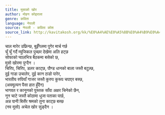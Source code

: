 ```yaml
---
title: मूसाको खोर
author: मोहन कोइराला
genre: कविता
language: नेपाली
source: नेपाली - कविता कोश
source_link: http://kavitakosh.org/kk/%E0%A4%AE%E0%A5%8B%E0%A4%B9%E0%A4%A8_%E0%A4%95%E0%A5%8B%E0%A4%87%E0%A4%B0%E0%A4%BE%E0%A4%B2%E0%A4%BE
---
```


चाल मारेर उफ्रिन्छ, बुईँगलमा पुगेर मार्च गर्छ  
चुँ चुँ गर्दै म्युजिकल पुच्छर देखेमा अलि हट्छ  
सोफाको प्वालभित्र बैठकमा बसेको छ,  
मुसो खोरमा पुग्दैन ।  
चिरिप, चिरिप, डलर काट्छ, पौण्ड धानको बाला जस्तै बटुल्छ,  
दुई गाडा उचालेर, दुई कान ठाडो पारेर,  
भारतीय रुपियाँ गाजर जस्तै कुरुप कुरूप चपाएर बस्छ,  
(अवमूल्यन पैसा हात हुँदैन)  
भागवत र कानूनको पुस्तक साँवा अक्षर चिनेको छैन,  
नून चाटे जस्तै कोठामा धुजा पताका पार्छ,  
अन्न पानी बिर्सेर श्रमको तुना काट्छ बस्छ  
(नव मूसो) अचेल खोर सुङ्दैन ।
